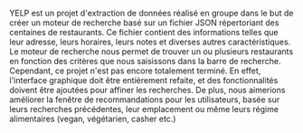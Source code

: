 YELP est un projet d'extraction de données réalisé en groupe dans le but de créer un moteur de recherche basé sur un fichier JSON répertoriant des centaines de restaurants. Ce fichier contient des informations telles que leur adresse, 
leurs horaires, leurs notes et diverses autres caractéristiques. Le moteur de recherche nous permet de trouver un ou plusieurs restaurants en fonction des critères que nous saisissons dans la barre de recherche. 
Cependant, ce projet n'est pas encore totalement terminé. En effet, l'interface graphique doit être entièrement refaite, et des fonctionnalités doivent être ajoutées pour affiner les recherches. 
De plus, nous aimerions améliorer la fenêtre de recommandations pour les utilisateurs, basée sur leurs recherches précédentes, leur emplacement ou même leurs régime alimentaires (vegan, végétarien, casher etc.)
